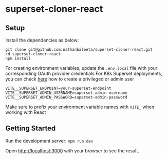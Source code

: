 # superset-cloner-react

## Setup
Install the dependencies as below:
```
git clone git@github.com:nathanbaleeta/superset-cloner-react.git
cd superset-cloner-react
npm install
```

For creating environment variables, update the `.env.local` file with your corresponding OAuth provider credentials
For K8s Superset deployments, you can check [here](https://github.com/nathanbaleeta/developer-how-tos/blob/main/k8s/PODS.md#create-privileged-user-on-superset-pod) how to create a privileged or admin user

```
VITE__SUPERSET_ENDPOINT=your-superset-endpoint
VITE__SUPERSET_ADMIN_USERNAME=superset-admin-username
VITE__SUPERSET_ADMIN_PASSWORD=superset-admin-password
```

Make sure to prefix your environment variable names with `VITE_` when working with React

## Getting Started
Run the development server: `npm run dev`

Open [http://localhost:3000](http://localhost:3000) with your browser to see the result.
